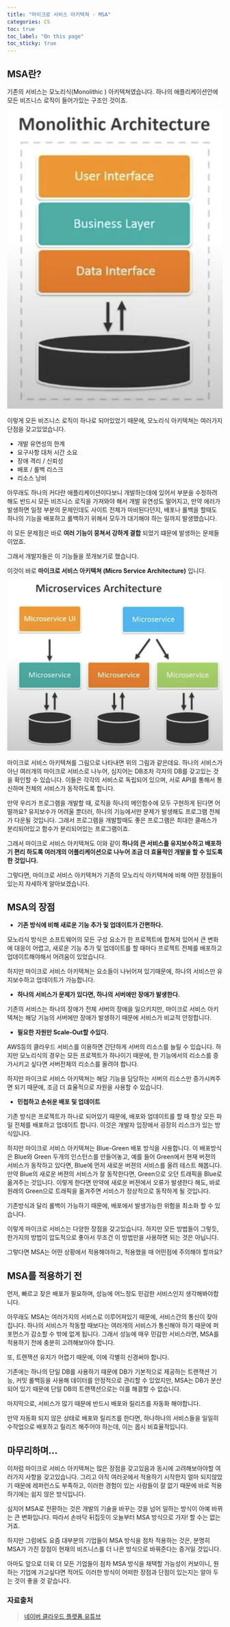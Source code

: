```yaml
---
title: "마이크로 서비스 아키텍쳐 - MSA"
categories: CS
toc: true
toc_label: "On this page"
toc_sticky: true
---
```

## MSA란?
기존의 서비스는 모노리식(Monolithic ) 아키텍쳐였습니다. 하나의 애플리케이션안에 모든 비즈니스 로직이 들어가있는 구조인 것이죠. 

![image1](/assets/images/tech/cs/2022-04-29-마이크로/image1.PNG)

이렇게 모든 비즈니스 로직이 하나로 되어있었기 때문에, 모노리식 아키텍쳐는 여러가지 단점을 갖고있었습니다. 

* 개발 유연성의 한계 
* 요구사항 대처 시간 소요
* 장애 격리 / 신뢰성
* 배포 / 롤백 리스크
* 리소스 낭비

아무래도 하나의 커다란 애플리케이션이다보니 개발하는데에 있어서 부분을 수정하려 해도 반드시 모든 비즈니스 로직을 가져와야 해서 개발 유연성도 떨어지고, 만약 에러가 발생하면 일정 부분의 문제인데도 사이트 전체가 마비된다던지, 배포나 롤백을 할때도 하나의 기능을 배포하고 롤백하기 위해서 모두가 대기해야 하는 일까지 발생했습니다.

이 모든 문제점은 바로 **여러 기능이 뭉쳐서 강하게 결합** 되었기 떄문에 발생하는 문제들이었죠.

그래서 개발자들은 이 기능들을 쪼개보기로 했습니다. 

이것이 바로 **마이크로 서비스 아키텍쳐 (Micro Service Architecture)** 입니다.

![image1](/assets/images/tech/cs/2022-04-29-마이크로/image2.PNG)

마이크로 서비스 아키텍쳐를 그림으로 나타내면 위의 그림과 같은데요. 하나의 서비스가 아닌 여러개의 마이크로 서비스로 나누어, 심지어는 DB조차 각자의 DB를 갖고있는 것을 확인할 수 있습니다. 이들은 각각의 서비스로 독립되어 있으며, 서로 API를 통해서 통신하며 전체의 서비스가 동작하도록 합니다.

만약 우리가 프로그램을 개발할 때, 로직을 하나의 메인함수에 모두 구현하게 된다면 어떨까요?
유지보수가 어려울 뿐더러, 하나의 기능에서만 문제가 발생해도 프로그램 전체가 다운될 것입니다. 그래서 프로그램을 개발할때도 좋은 프로그램은 최대한 클래스가 분리되어있고 함수가 분리되어있는 프로그램이죠.

그래서 마이크로 서비스 아키텍쳐도 이와 같이 **하나의 큰 서비스를 유지보수하고 배포하기 편리 하도록 여러개의 어플리케이션으로 나누어 조금 더 효율적인 개발을 할 수 있도록 한 것입니다.**

그렇다면, 마이크로 서비스 아키텍쳐가 기존의 모노리식 아키텍쳐에 비해 어떤 장점들이 있는지 자세하게 알아보겠습니다.

## MSA의 장점 
* **기존 방식에 비해 새로운 기능 추가 및 업데이트가 간편하다.**

모노리식 방식은 소프트웨어의 모든 구성 요소가 한 프로젝트에 합쳐져 있어서 큰 변화에 대응이 어렵고, 새로운 기능 추가 및 업데이트를 할 때마다 프로젝트 전체를 배포하고 업데이트해야해서 어려움이 있었습니다.

하지만 마이크로 서비스 아키텍쳐는 요소들이 나뉘어져 있기때문에, 하나의 서비스만 유지보수하고 업데이트가 가능합니다.

* **하나의 서비스가 문제가 있다면, 하나의 서버에만 장애가 발생한다.**

기존의 서비스는 하나의 장애가 전체 서버의 장애을 일으키지만, 마이크로 서비스 아키텍쳐는 해당 기능의 서버에만 장애가 발생하기 때문에 서비스가 비교적 안정합니다.

* **필요한 자원만 Scale-Out할 수있다.**

AWS등의 클라우드 서비스를 이용하면 간단하게 서버의 리소스를 늘릴 수 있습니다. 하지만 모노리식의 경우는 모든 프로젝트가 하나이기 때문에, 한 기능에서의 리소스를 증가시키고 싶다면 서버전체의 리소스를 올려야 합니다.

하지만 마이크로 서비스 아키텍쳐는 해당 기능을 담당하는 서버의 리소스만 증가시켜주면 되기 때문에, 조금 더 효율적으로 자원을 사용할 수 있습니다.

* **민첩하고 손쉬운 배포 및 업데이트**

기존 방식은 프로젝트가 하나로 되어있기 때문에, 배포와 업데이트를 할 때 항상 모든 파일 전체를 배포하고 업데이트 합니다. 이것은 개발자 입장에서 굉장히 리스크가 있는 방식입니다.

하지만 마이크로 서비스 아키텍쳐는 Blue-Green 배포 방식을 사용합니다. 이 배포방식은 Blue와 Green 두개의 인스턴스를 만들어놓고, 예를 들어 Green에서 현재 버젼의 서비스가 동작하고 있다면, Blue에 먼저 새로운 버젼의 서비스를 올려 테스트 해봅니다. 만약 Blue의 새로운 버젼의 서비스가 잘 동작한다면, Green으로 오던 트래픽을 Blue로 옮겨주는 것입니다. 이렇게 한다면 만약에 새로운 버젼에서 오류가 발생한다 해도, 바로 원래의 Green으로 트래픽을 옮겨주면 서비스가 정상적으로 동작하게 될 것입니다.

기존방식과 달리 롤백이 가능하기 때문에, 배포에서 발생가능한 위험을 최소화 할 수 있습니다.

이렇게 마이크로 서비스는 다양한 장점을 갖고있습니다. 하지만 모든 방법들이 그렇듯, 한가지의 방법이 압도적으로 좋아서 무조건 이 방법만을 사용하면 되는 것은 아닙니다.

그렇다면 MSA는 어떤 상황에서 적용해야하고, 적용했을 때 어떤점에 주의해야 할까요?

## MSA를 적용하기 전 
먼저, 빠르고 잦은 배포가 필요하며, 성능에 어느정도 민감한 서비스인지 생각해봐야합니다.

아무래도 MSA는 여러가지의 서비스로 이루어져있기 때문에, 서비스간의 통신이 잦아집니다. 하나의 서비스가 작동할 때보다는 여러개의 서비스가 통신해야 하기 때문에 퍼포먼스가 감소할 수 밖에 없게 됩니다. 그래서 성능에 매우 민감한 서비스라면, MSA를 적용하기 전에 충분히 고려해보아야 합니다.

또, 트랜잭션 유지가 어렵기 때문에, 이에 각별히 신경써야 합니다.

기존에는 하나의 단일 DB를 사용하기 때문에 DB가 기본적으로 제공하는 트랜잭션 기능, 커밋 롤백등을 사용해 데이터를 안정적으로 관리할 수 있었지만, MSA는 DB가 분산되어 있기 때문에 단일 DB의 트랜잭션으로는 이를 해결할 수 없습니다. 


마지막으로, 서비스가 많기 때문에 반드시 배포와 릴리즈를 자동화 해야합니다. 

만약 자동화 되지 않은 상태로 배포와 릴리즈를 한다면, 하나하나의 서비스들을 일일히 수작업으로 배포하고 릴리즈 해주어야 하는데, 이는 몹시 비효율적입니다.

## 마무리하며...
이처럼 마이크로 서비스 아키텍쳐는 많은 장점을 갖고있음과 동시에 고려해보아야할 여러가지 사항을 갖고있습니다. 그리고 아직 여러곳에서 적용하기 시작한지 얼마 되지않았기 때문에 레퍼런스도 부족하고, 이러한 경험이 있는 사람들이 잘 없기 때문에 바로 적용하기에는 쉽지 않은 방식입니다.

심지어 MSA로 전환하는 것은 개발의 기술을 바꾸는 것을 넘어 일하는 방식이 아예 바뀌는 큰 변화입니다. 따라서 손바닥 뒤집듯이 오늘부터 MSA 방식으로 가자! 할 수는 없는거죠.

하지만 그럼에도 요즘 대부분의 기업들이 MSA 방식을 점차 적용하는 것은, 분명히 MSA가 가진 장점이 현재의 비즈니스를 더 나은 방식으로 바꿔준다는 증거일 것입니다. 

아마도 앞으로 더욱 더 모든 기업들이 점차 MSA 방식을 채택할 가능성이 커보이니, 원하는 기업에 가고싶다면 적어도 이러한 방식이 어떠한 장점과 단점이 있는지는 알아 두는 것이 좋을 것 같습니다.

### 자료출처
> [네이버 클라우드 플랫폼 유튜브](https://www.youtube.com/watch?v=8d4h7K_Fq-0)
